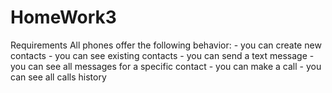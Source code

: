 # HomeWork3
Requirements  All phones offer the following behavior: - you can create new contacts - you can see existing contacts - you can send a text message - you can see all messages for a specific contact - you can make a call - you can see all calls history
